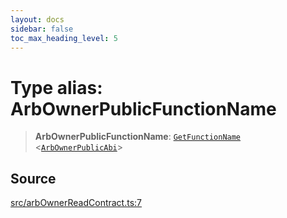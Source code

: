 ```yaml
---
layout: docs
sidebar: false
toc_max_heading_level: 5
---
```


# Type alias: ArbOwnerPublicFunctionName

> **ArbOwnerPublicFunctionName**: [`GetFunctionName`](../../types/utils/type-aliases/GetFunctionName.md) \<[`ArbOwnerPublicAbi`](ArbOwnerPublicAbi.md)\>

## Source

[src/arbOwnerReadContract.ts:7](https://github.com/anegg0/arbitrum-orbit-sdk/blob/b24cbe9cd68eb30d18566196d2c909bd4086db10/src/arbOwnerReadContract.ts#L7)
